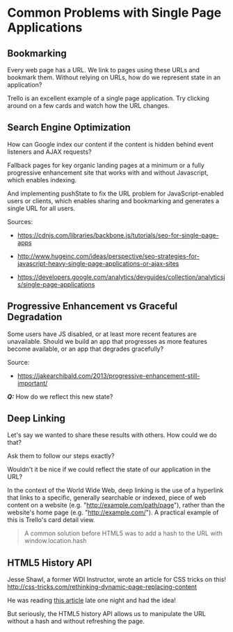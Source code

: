 # Common Problems with Single Page Applications

## Bookmarking

Every web page has a URL. We link to pages using these URLs and bookmark them. Without relying on URLs, how do we represent state in an application?

Trello is an excellent example of a single page application. Try clicking around on a few cards and watch how the URL changes.

## Search Engine Optimization

How can Google index our content if the content is hidden behind event listeners and AJAX requests?

 Fallback pages for key organic landing pages at a minimum or a fully progressive enhancement site that works with and without Javascript, which enables indexing.

And implementing pushState to fix the URL problem for JavaScript-enabled users or clients, which enables sharing and bookmarking and generates a single URL for all users.

Sources:
- https://cdnjs.com/libraries/backbone.js/tutorials/seo-for-single-page-apps
- http://www.hugeinc.com/ideas/perspective/seo-strategies-for-javascript-heavy-single-page-applications-or-ajax-sites

- https://developers.google.com/analytics/devguides/collection/analyticsjs/single-page-applications

## Progressive Enhancement vs Graceful Degradation

Some users have JS disabled, or at least more recent features are unavailable. Should we build an app that progresses as more features become available, or an app that degrades gracefully?

Source:
- https://jakearchibald.com/2013/progressive-enhancement-still-important/

***Q:*** How do we reflect this new state?

## Deep Linking

Let's say we wanted to share these results with others. How could we do that?

Ask them to follow our steps exactly?

Wouldn't it be nice if we could reflect the state of our application in the URL?

In the context of the World Wide Web, deep linking is the use of a hyperlink that links to a specific, generally searchable or indexed, piece of web content on a website (e.g. "http://example.com/path/page"), rather than the website's home page (e.g. "http://example.com/").
A practical example of this is Trello's card detail view.

> A common solution before HTML5 was to add a hash to the URL with window.location.hash

## HTML5 History API

Jesse Shawl, a former WDI Instructor, wrote an article for CSS tricks on this! http://css-tricks.com/rethinking-dynamic-page-replacing-content

He was reading [this article](http://diveintohtml5.info/history.html) late one night and had the idea!

But seriously, the HTML5 history API allows us to manipulate the URL without a hash and without refreshing the page.
